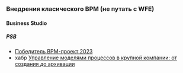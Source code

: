 ### Внедрения класического BPM (не путать с WFE)
#### Business Studio
##### PSB
- [Победитель BPM-проект 2023](https://bpmaward.ru/2023/02/21/psbank-ru/)
- хабр [Управление моделями процессов в крупной компании: от создания до архивации](https://habr.com/ru/companies/psb/articles/) 
